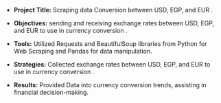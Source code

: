 - **Project Title:** Scraping data Conversion between USD, EGP, and EUR .

- **Objectives:** sending and receiving exchange rates between USD, EGP, and EUR to use in currency conversion .

- **Tools:** Utilized Requests and BeautifulSoup libraries  from Python for Web Scraping and Pandas for data manipulation.

- **Strategies:** Collected exchange rates between USD, EGP, and EUR to use in currency conversion .

- **Results:** Provided Data into currency conversion trends, assisting in financial decision-making.
